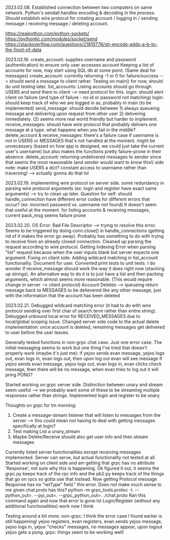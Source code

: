 2023.02.08.
Established connection between two computers on same network.
Python's sendall handles encoding & decoding in the process.
Should establish wire protocol for creating account / logging in / sending message / receiving message / deleting account.

https://realpython.com/python-sockets/
https://pythontic.com/modules/socket/send
https://stackoverflow.com/questions/21810776/str-encode-adds-a-b-to-the-front-of-data

2023.02.16.
create_account: supplies username and password (authentication) to ensure only user accesses account
Keeping a list of accounts for now, may start using SQL db at some point. (Same deal for messages)
create_account: currently returning -1 or 0 for failure/success --> should send a message to client rather.
Testing on main() for now, should do unit testing later.
list_accounts: Listing accounts should go through USERS and send them to client --> need protocol for this.
login: should alert client on failure (and type of failure - no id or password not matching)
login: should keep track of who we are logged in as, probably in main (to be implemented)
send_message: should decide between 1) always queueing message and delivering upon request from other user 2) delivering immediately. (2) seems more real world friendly but harder to implement.
receive_messages: should have wire protocol that probably delivers one message at a type. what happens when you fail in the middle?
delete_account & receive_messages: there's a failure case if username is not in USERS or MESSAGES that's not handled at the moment. might be unnecessary (based on how app is designed, we could just take the current user's username) but also makes the functions pretty failure-prone in their absence.
delete_account: returning undelivered messages to sender since that seems the most reasonable (and sender would want to know this!)
side note: make USERS a dict? constant access to username rather than traversing! --> actually gonna do that lol

2023.02.19.
implementing wire protocol on server side. some redundancy in parsing wire protocol arguments (ex: login and register have exact same arguments) --> try to clean up later.
Question for self: should handle_connection have different error codes for different errors that occur? (ex: incorrect password vs. username not found) It doesn't seem that useful at the moment.
for listing accounts & receiving messages, current pack_msg seems failure prone

2023.02.20.
OS Error: Bad File Descriptor --> trying to resolve this error. Seems to be triggered by doing conn.close() in handle_connections (getting rid of it makes the error go away). Probably has something to do with trying to receive from an already closed connection.
Cleaned up parsing the request according to wire protocol.
Getting Indexing Error when parsing "list" request because when the user inputs blank but server expects one argument. Fixing on client side.
Adding wildcard matching in list_account functionality. Document for user.
Converted print tests to unit tests. I do wonder if receive_message should work the way it does right now (stacking up strings). An alternative way to do it is to just have a list and then packing arguments, which almost seems more reasonable. (This would require change in server --> client protocol)
Account Deletes --> queueing return message back to MESSAGES to be delievered like any other message, just with the information that the account has been deleted

2023.02.21.
Debugged wildcard matching error (it had to do with wire protocol sending over first char of search term rather than entire string).
Debugged unbound local error for RECEIVED_MESSAGES due to local/global scoping issue.
Changed server side code to the actual delete implementation: once account is deleted, remaining messages get delivered to user before the user leaves.

Generally tested functions in non-grpc chat case. Just one error case.
The initial messaging seems to work but one thing I've tried that doesn't properly work (maybe it's just me):
if yejoo sends evan message, yejoo logs out, evan logs in, evan logs out, then upon log out evan will see message
if yejoo sends evan message, yejoo logs out, evan logs in, evan clicks check message, then there will be no message, when evan tries to log out it will pring PONG?

Started working on grpc server side. Distinction between unary and stream seem useful --> we probably want some of these to be streaming multiple responses rather than strings.
Implemented login and register to be unary.

Thoughts on grpc for tm morning:
1. Create a message-stream listener that will listen to messages from the server --> this could mean not having to deal with getting messages specifically at login?
2. Test making List a unary_stream
3. Maybe Delete/Receive should also get user info and then stream messages

Currently listed server functionalities except receiving messages implemented. Server can serve, but actual functionality not tested at all.
Started working on client side and am getting that grpc has no attribute 'Response', not sure why this is happening. Ok figured it out, it seems the grpc.py keeps track of the rpc info and the pb2.py keeps track of the things that go on rpcs so gotta use that instead.
Now getting Protocol message Response has no \"retType\" field." this error. Does not make much sense to me given chat.proto has this?
python -m grpc_tools.protoc -I. --python_out=. --pyi_out=. --grpc_python_out=. ./chat.proto 
Ran this command again and now that error is gone lol
Login/Register (without any additional functionalities) work now I think

Testing around a bit more.
non-grpc: I think the error case I found earlier is still happening! yejoo registers, evan registers, evan sends yejoo message, yejoo logs in, yejoo "checks" messages, no messages appear, upon logout yejoo gets a pong.
grpc: things seem to be working well!
